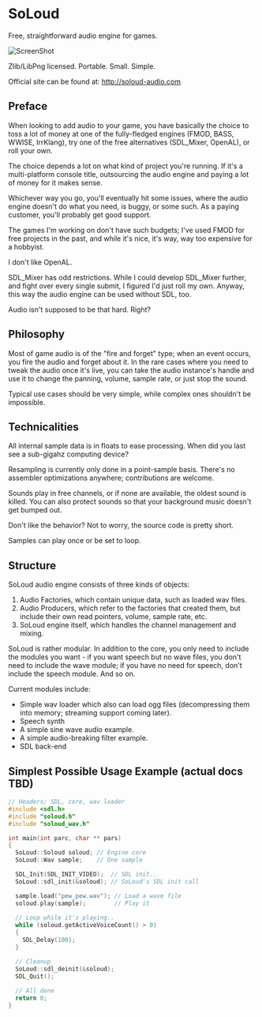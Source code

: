 SoLoud
======

Free, straightforward audio engine for games.

![ScreenShot](https://raw.github.com/jarikomppa/soloud/master/soloud.png)

Zlib/LibPng licensed. Portable. Small. Simple.

Official site can be found at: http://soloud-audio.com

Preface
-------

When looking to add audio to your game, you have basically the choice to toss a lot of money at
one of the fully-fledged engines (FMOD, BASS, WWISE, IrrKlang), try one of the free alternatives
(SDL_Mixer, OpenAL), or roll your own.

The choice depends a lot on what kind of project you're running. If it's a multi-platform 
console title, outsourcing the audio engine and paying a lot of money for it makes sense. 

Whichever way you go, you'll eventually hit some issues, where the audio engine doesn't do what
you need, is buggy, or some such. As a paying customer, you'll probably get good support.

The games I'm working on don't have such budgets; I've used FMOD for free projects in the past,
and while it's nice, it's way, way too expensive for a hobbyist.

I don't like OpenAL. 

SDL_Mixer has odd restrictions. While I could develop SDL_Mixer further, and fight over every 
single submit, I figured I'd just roll my own. Anyway, this way the audio engine can be used
without SDL, too.

Audio isn't supposed to be that hard. Right?

Philosophy
----------

Most of game audio is of the "fire and forget" type; when an event occurs, you fire the audio
and forget about it. In the rare cases where you need to tweak the audio once it's live, you 
can take the audio instance's handle and use it to change the panning, volume, sample rate,
or just stop the sound.

Typical use cases should be very simple, while complex ones shouldn't be impossible.

Technicalities
--------------

All internal sample data is in floats to ease processing. When did you last see a sub-gigahz 
computing device?

Resampling is currently only done in a point-sample basis. There's no assembler optimizations
anywhere; contributions are welcome.

Sounds play in free channels, or if none are available, the oldest sound is killed. You can 
also protect sounds so that your background music doesn't get bumped out.

Don't like the behavior? Not to worry, the source code is pretty short.

Samples can play once or be set to loop.

Structure
---------

SoLoud audio engine consists of three kinds of objects:

1. Audio Factories, which contain unique data, such as loaded wav files.
2. Audio Producers, which refer to the factories that created them, but include their own read pointers, volume, sample rate, etc.
3. SoLoud engine itself, which handles the channel management and mixing.

SoLoud is rather modular. In addition to the core, you only need to include the modules you want - if you want speech but no wave files, you don't need to include the wave module; if you have no need for speech, don't include the speech module. And so on.

Current modules include:
- Simple wav loader which also can load ogg files (decompressing them into memory; streaming support coming later). 
- Speech synth
- A simple sine wave audio example.
- A simple audio-breaking filter example.
- SDL back-end

Simplest Possible Usage Example (actual docs TBD)
-------------------------------
```C++
// Headers; SDL, core, wav loader
#include <sdl.h>
#include "soloud.h"
#include "soloud_wav.h"

int main(int parc, char ** pars)
{ 
  SoLoud::Soloud soloud; // Engine core
  SoLoud::Wav sample;    // One sample

  SDL_Init(SDL_INIT_VIDEO);  // SDL init..
  SoLoud::sdl_init(&soloud); // SoLoud's SDL init call

  sample.load("pew_pew.wav"); // Load a wave file
  soloud.play(sample);        // Play it
  
  // Loop while it's playing..
  while (soloud.getActiveVoiceCount() > 0) 
  {
    SDL_Delay(100);
  }

  // Cleanup
  SoLoud::sdl_deinit(&soloud);
  SDL_Quit();
  
  // All done
  return 0;
}
```
